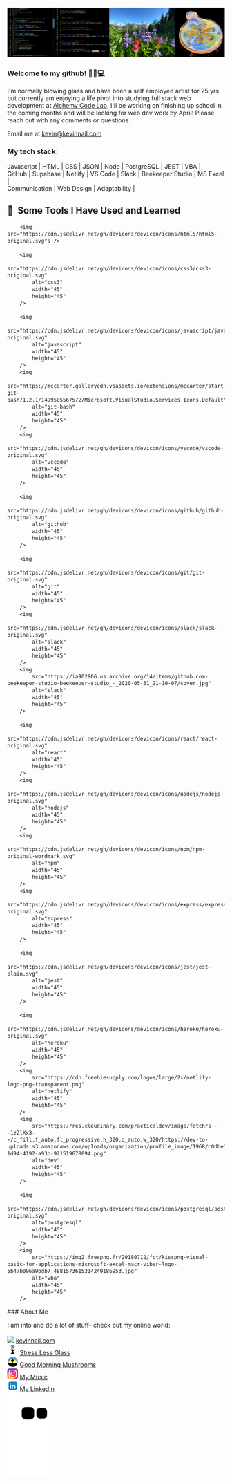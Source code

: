 ![banner](banner.png)

### Welcome to my github! 👋😎💻

I'm normally blowing glass and have been a self employed artist for 25 yrs but currently am enjoying a life pivot into studying full stack web development at [Alchemy Code Lab](https://www.alchemycodelab.com/). I'll be working on finishing up school in the coming months and will be looking for web dev work by April! Please reach out with any comments or questions.

Email me at kevin@kevinnail.com

### My tech stack:

Javascript | HTML | CSS | JSON | Node | PostgreSQL | JEST | VBA | <br />
GitHub | Supabase | Netlify | VS Code | Slack | Beekeeper Studio | MS Excel |<br />
Communication | Web Design | Adaptability |

<html>
<p>
        <h2>🚀 &nbsp;Some Tools I Have Used and Learned</h2>

        <img src="https://cdn.jsdelivr.net/gh/devicons/devicon/icons/html5/html5-original.svg"s />

        <img
            src="https://cdn.jsdelivr.net/gh/devicons/devicon/icons/css3/css3-original.svg"
            alt="css3"
            width="45"
            height="45"
        />

        <img
            src="https://cdn.jsdelivr.net/gh/devicons/devicon/icons/javascript/javascript-original.svg"
            alt="javascript"
            width="45"
            height="45"
        />
        <img
            src="https://mccarter.gallerycdn.vsassets.io/extensions/mccarter/start-git-bash/1.2.1/1499505567572/Microsoft.VisualStudio.Services.Icons.Default"
            alt="git-bash"
            width="45"
            height="45"
        />
        <img
            src="https://cdn.jsdelivr.net/gh/devicons/devicon/icons/vscode/vscode-original.svg"
            alt="vscode"
            width="45"
            height="45"
        />

        <img
            src="https://cdn.jsdelivr.net/gh/devicons/devicon/icons/github/github-original.svg"
            alt="github"
            width="45"
            height="45"
        />

        <img
            src="https://cdn.jsdelivr.net/gh/devicons/devicon/icons/git/git-original.svg"
            alt="git"
            width="45"
            height="45"
        />
        <img
            src="https://cdn.jsdelivr.net/gh/devicons/devicon/icons/slack/slack-original.svg"
            alt="slack"
            width="45"
            height="45"
        />
        <img
            src="https://ia902906.us.archive.org/14/items/github.com-beekeeper-studio-beekeeper-studio_-_2020-05-31_21-10-07/cover.jpg"
            alt="slack"
            width="45"
            height="45"
        />

        <img
            src="https://cdn.jsdelivr.net/gh/devicons/devicon/icons/react/react-original.svg"
            alt="react"
            width="45"
            height="45"
        />
        <img
            src="https://cdn.jsdelivr.net/gh/devicons/devicon/icons/nodejs/nodejs-original.svg"
            alt="nodejs"
            width="45"
            height="45"
        />
        <img
            src="https://cdn.jsdelivr.net/gh/devicons/devicon/icons/npm/npm-original-wordmark.svg"
            alt="npm"
            width="45"
            height="45"
        />
        <img
            src="https://cdn.jsdelivr.net/gh/devicons/devicon/icons/express/express-original.svg"
            alt="express"
            width="45"
            height="45"
        />

        <img
            src="https://cdn.jsdelivr.net/gh/devicons/devicon/icons/jest/jest-plain.svg"
            alt="jest"
            width="45"
            height="45"
        />

        <img
            src="https://cdn.jsdelivr.net/gh/devicons/devicon/icons/heroku/heroku-original.svg"
            alt="heroku"
            width="45"
            height="45"
        />
        <img
            src="https://cdn.freebiesupply.com/logos/large/2x/netlify-logo-png-transparent.png"
            alt="netlify"
            width="45"
            height="45"
        />
        <img
            src="https://res.cloudinary.com/practicaldev/image/fetch/s---1zZlXx3--/c_fill,f_auto,fl_progressive,h_320,q_auto,w_320/https://dev-to-uploads.s3.amazonaws.com/uploads/organization/profile_image/1968/c0dbe341-1d94-4192-a93b-921519678894.png"
            alt="dev"
            width="45"
            height="45"
        />

        <img
            src="https://cdn.jsdelivr.net/gh/devicons/devicon/icons/postgresql/postgresql-original.svg"
            alt="postgresql"
            width="45"
            height="45"
        />
        <img
            src="https://img2.freepng.fr/20180712/fct/kisspng-visual-basic-for-applications-microsoft-excel-macr-viber-logo-5b47b096a9bdb7.4881573615314249186953.jpg"
            alt="vba"
            width="45"
            height="45"
        />
</p>
</html>
### About Me

I am into and do a lot of stuff- check out my online world:<br><br>
<img src="ico2.ico" width="25px"/> [kevinnail.com](https://www.kevinnail.com/) <br>
<img src="slg.jpg" width="25px"/> [Stress Less Glass](https://www.instagram.com/stresslessglass/) <br>
<img src="gm.jpg" width="25px"/> [ Good Morning Mushrooms](https://www.instagram.com/good_morning_mushrooms/)<br>
<img src="ig.png" width="25px"/> [My Music](https://www.instagram.com/kevinnail_music/)<br>
<img src="li.png" width="25px"/> [My LinkedIn](https://www.linkedin.com/in/kevinnail/) <br>
![Snake animation](https://github.com/kevinnail/kevinnail/blob/output/github-contribution-grid-snake.svg)

